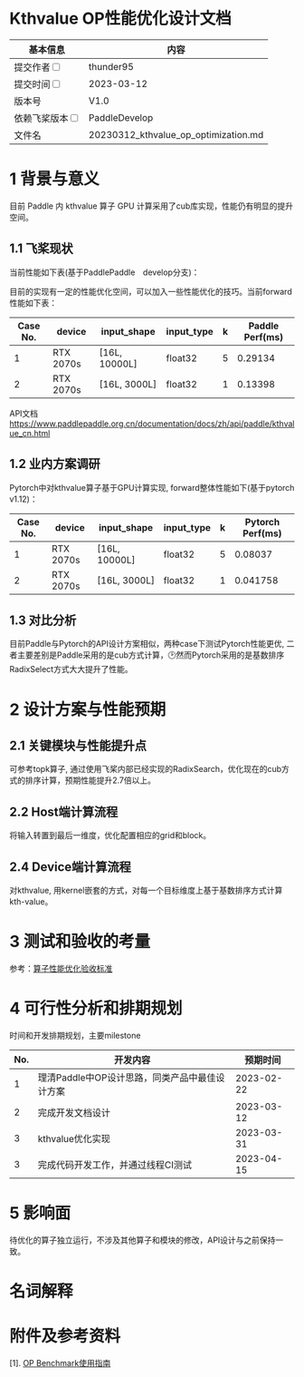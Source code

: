 # Kthvalue OP性能优化设计文档


| 基本信息                                                     | 内容                                   |
| ------------------------------------------------------------ |--------------------------------------|
| 提交作者<input type="checkbox" class="rowselector hidden">   | thunder95                            |
| 提交时间<input type="checkbox" class="rowselector hidden">   | 2023-03-12                           |
| 版本号                                                       | V1.0                                 |
| 依赖飞桨版本<input type="checkbox" class="rowselector hidden"> | PaddleDevelop                        |
| 文件名                                                       | 20230312_kthvalue_op_optimization.md<br> |


# 1 背景与意义

目前 Paddle 内 kthvalue 算子 GPU 计算采用了cub库实现，性能仍有明显的提升空间。

## 1.1 飞桨现状

当前性能如下表(基于PaddlePaddle　develop分支)：

目前的实现有一定的性能优化空间，可以加入一些性能优化的技巧。当前forward性能如下表：

| Case No. | device | input_shape | input_type | k | Paddle Perf(ms) |
|---|---|---|---|---|---|
| 1 | RTX 2070s | [16L, 10000L] | float32 | 5 | 0.29134 | 
| 2 | RTX 2070s | [16L, 3000L] | float32 | 1 | 0.13398 |

API文档 https://www.paddlepaddle.org.cn/documentation/docs/zh/api/paddle/kthvalue_cn.html

## 1.2 业内方案调研

Pytorch中对kthvalue算子基于GPU计算实现,  forward整体性能如下(基于pytorch　v1.12)：

| Case No. | device | input_shape | input_type | k | Pytorch Perf(ms) |
|---|---|---|---|---|---|
| 1 | RTX 2070s | [16L, 10000L] | float32 | 5 | 0.08037 | 
| 2 | RTX 2070s | [16L, 3000L] | float32 | 1 | 0.041758 |

## 1.3 对比分析

目前Paddle与Pytorch的API设计方案相似，两种case下测试Pytorch性能更优,
二者主要差别是Paddle采用的是cub方式计算，🕑然而Pytorch采用的是基数排序RadixSelect方式大大提升了性能。

# 2 设计方案与性能预期

## 2.1 关键模块与性能提升点

可参考topk算子, 通过使用飞桨内部已经实现的RadixSearch，优化现在的cub方式的排序计算，预期性能提升2.7倍以上。

## 2.2 Host端计算流程

将输入转置到最后一维度，优化配置相应的grid和block。

## 2.4 Device端计算流程

对kthvalue, 用kernel嵌套的方式，对每一个目标维度上基于基数排序方式计算kth-value。

# 3 测试和验收的考量

参考：[算子性能优化验收标准](http://agroup.baidu.com/paddle-perf/md/article/4892913)



# 4 可行性分析和排期规划

时间和开发排期规划，主要milestone

| No. | 开发内容 | 预期时间 |
|---|---|---|
| 1 | 理清Paddle中OP设计思路，同类产品中最佳设计方案  | 2023-02-22 |
| 2 | 完成开发文档设计  | 2023-03-12 |
| 3 | kthvalue优化实现  | 2023-03-31 |
| 3 | 完成代码开发工作，并通过线程CI测试 | 2023-04-15 |



# 5 影响面

待优化的算子独立运行，不涉及其他算子和模块的修改，API设计与之前保持一致。


# 名词解释


# 附件及参考资料

[1]. [OP Benchmark使用指南](https://github.com/PaddlePaddle/benchmark/blob/master/api/README.md)


